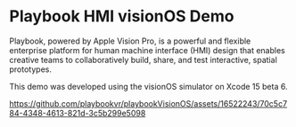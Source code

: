 # Playbook HMI visionOS Demo
Playbook, powered by Apple Vision Pro, is a powerful and flexible enterprise platform for human machine interface (HMI) design that enables creative teams to collaboratively build, share, and test interactive, spatial prototypes.

This demo was developed using the visionOS simulator on Xcode 15 beta 6.

https://github.com/playbookvr/playbookVisionOS/assets/16522243/70c5c784-4348-4613-821d-3c5b299e5098

